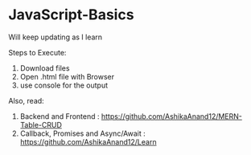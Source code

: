 # JavaScript-Basics

Will keep updating as I learn

Steps to Execute:
1. Download files
2. Open .html file with Browser
3. use console for the output

Also, read: 
1. Backend and Frontend  : https://github.com/AshikaAnand12/MERN-Table-CRUD
2. Callback, Promises and Async/Await : https://github.com/AshikaAnand12/Learn


